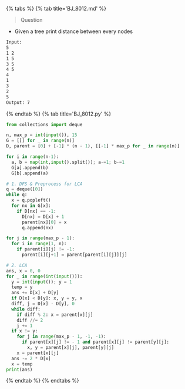 {% tabs %}
{% tab title='BJ_8012.md' %}

> Question

* Given a tree print distance between every nodes

```txt
Input:
5
1 2
1 5
3 5
4 5
4
1
3
2
5
Output: 7
```

{% endtab %}
{% tab title='BJ_8012.py' %}

```py
from collections import deque

n, max_p = int(input()), 15
G = [[] for _ in range(n)]
D, parent = [0] + [-1] * (n - 1), [[-1] * max_p for _ in range(n)]

for i in range(n-1):
  a, b = map(int,input().split()); a-=1; b-=1
  G[a].append(b)
  G[b].append(a)

# 1. DFS & Preprocess for LCA
q = deque([0])
while q:
  x = q.popleft()
  for nx in G[x]:
    if D[nx] == -1:
      D[nx] = D[x] + 1
      parent[nx][0] = x
      q.append(nx)

for j in range(max_p - 1):
  for i in range(1, n):
    if parent[i][j] != -1:
      parent[i][j+1] = parent[parent[i][j]][j]

# 2. LCA
ans, x = 0, 0
for _ in range(int(input())):
  y = int(input()); y = 1
  temp = y
  ans += D[x] + D[y]
  if D[x] < D[y]: x, y = y, x
  diff, j = D[x] - D[y], 0
  while diff:
    if diff % 2: x = parent[x][j]
    diff //= 2
    j += 1
  if x != y:
    for j in range(max_p - 1, -1, -1):
      if parent[x][j] != - 1 and parent[x][j] != parent[y][j]:
        x, y = parent[x][j], parent[y][j]
    x = parent[x][j]
  ans -= 2 * D[x]
  x = temp
print(ans)
```

{% endtab %}
{% endtabs %}

